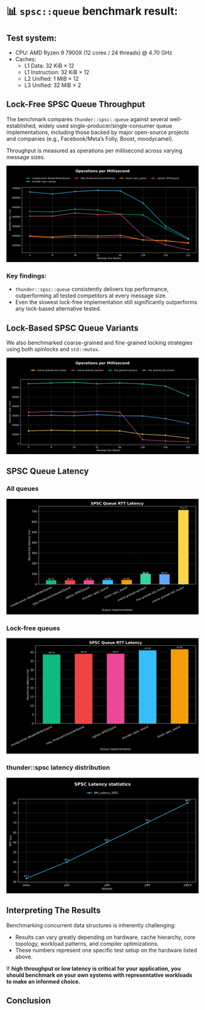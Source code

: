 # 📊 `spsc::queue` benchmark result:

## Test system:
* CPU: AMD Ryzen 9 7900X (12 cores / 24 threads) @ 4.70 GHz
* Caches:
  * L1 Data: 32 KiB × 12
  * L1 Instruction: 32 KiB × 12
  * L2 Unified: 1 MiB × 12
  * L3 Unified: 32 MiB × 2

## Lock-Free SPSC Queue Throughput
The benchmark compares `thunder::spsc::queue` against several well-established, widely used single-producer/single-consumer queue implementations, including those backed by major open-source projects and companies (e.g., Facebook/Meta’s Folly, Boost, moodycamel).

Throughput is measured as operations per millisecond across varying message sizes.

![SPSC Queue Throughput](benchmark/spsc_throughput.svg)

### Key findings:
* `thunder::spsc::queue` consistently delivers top performance, outperforming all tested competitors at every message size.
* Even the slowest lock-free implementation still significantly outperforms any lock-based alternative tested.

## Lock-Based SPSC Queue Variants
We also benchmarked coarse-grained and fine-grained locking strategies using both spinlocks and `std::mutex`.

![SPSC Queue Throughput](benchmark/spsc_throughput_mutex.svg)

## SPSC Queue Latency
### All queues
![SPSC Queue Throughput](benchmark/spsc_latency_all.svg)

### Lock-free queues
![SPSC Queue Throughput](benchmark/spsc_latency_lockfree.svg)

### thunder::spsc latency distribution
![SPSC Queue Throughput](benchmark/spsc_latency_distribution.svg)

## Interpreting The Results
Benchmarking concurrent data structures is inherently challenging:
* Results can vary greatly depending on hardware, cache hierarchy, core topology, workload patterns, and compiler optimizations.
* These numbers represent one specific test setup on the hardware listed above.
  
If <b>high throughput<b> or <b>low latency<b> is critical for your application, you should benchmark on your own systems with representative workloads to make an informed choice.

## Conclusion

